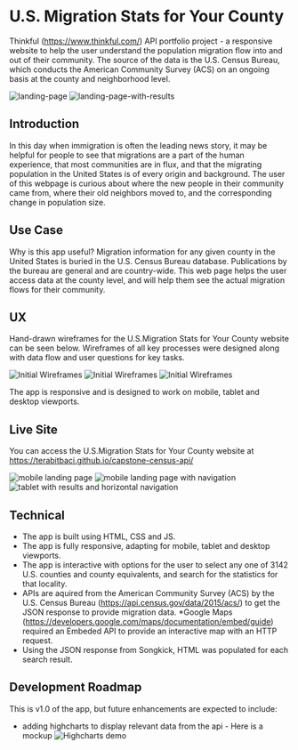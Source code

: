 
# U.S. Migration Stats for Your County
Thinkful (https://www.thinkful.com/) API portfolio project - a responsive website to help the user understand the population migration flow into and out of their community. The source of the data is the U.S. Census Bureau, which conducts the American Community Survey (ACS) on an ongoing basis at the county and neighborhood level.

![landing-page](https://github.com/terabitbaci/capstone-census-api/blob/master/user-stories-and-wireframes/landing-page.png)
![landing-page-with-results](https://github.com/terabitbaci/capstone-census-api/blob/master/user-stories-and-wireframes/landing-page-with-results.png)

## Introduction
In this day when immigration is often the leading news story, it may be helpful for people to see that migrations are a part of the human experience, that most communities are in flux, and that the migrating population in the United States is of every origin and background. The user of this webpage is curious about where the new people in their community came from, where their old neighbors moved to, and the corresponding change in population size.



## Use Case
Why is this app useful? Migration information for any given county in the United States is buried in the U.S. Census Bureau database. Publications by the bureau are general and are country-wide. This web page helps the user access data at the county level, and will help them see the actual migration flows for their community.

## UX

Hand-drawn wireframes for the U.S.Migration Stats for Your County website can be seen below. Wireframes of all key processes were designed along with data flow and user questions for key tasks.

![Initial Wireframes](https://github.com/terabitbaci/capstone-census-api/blob/master/user-stories-and-wireframes/screen-1-small.jpg)
![Initial Wireframes](https://github.com/terabitbaci/capstone-census-api/blob/master/user-stories-and-wireframes/screen-2.jpg)
![Initial Wireframes](https://github.com/terabitbaci/capstone-census-api/blob/master/user-stories-and-wireframes/screen-3.JPG)

The app is responsive and is designed to work on mobile, tablet and desktop viewports.

## Live Site
You can access the U.S.Migration Stats for Your County website at https://terabitbaci.github.io/capstone-census-api/

![mobile landing page](https://github.com/terabitbaci/capstone-census-api/blob/master/user-stories-and-wireframes/mobile-landing-page.png)
![mobile landing page with navigation](https://github.com/terabitbaci/capstone-census-api/blob/master/user-stories-and-wireframes/mobile-with-nav.png)
![tablet with results and horizontal navigation](https://github.com/terabitbaci/capstone-census-api/blob/master/user-stories-and-wireframes/tablet-with-horiz-nav-and-results.png)


## Technical
* The app is built using HTML, CSS and JS.
* The app is fully responsive, adapting for mobile, tablet and desktop viewports.
* The app is interactive with options for the user to select any one of 3142 U.S. counties and county equivalents, and search for the statistics for that locality.
* APIs are aquired from the American Community Survey (ACS) by the U.S. Census Bureau (https://api.census.gov/data/2015/acs/) to get the JSON response to provide migration data.
*Google Maps (https://developers.google.com/maps/documentation/embed/guide) required an Embeded API to provide an interactive map with an HTTP request.
* Using the JSON response from Songkick, HTML was populated for each search result.

## Development Roadmap
This is v1.0 of the app, but future enhancements are expected to include:
* adding highcharts to display relevant data from the api - Here is a mockup
![Highcharts demo](https://github.com/terabitbaci/capstone-census-api/blob/master/user-stories-and-wireframes/Highcharts-demo.png)

